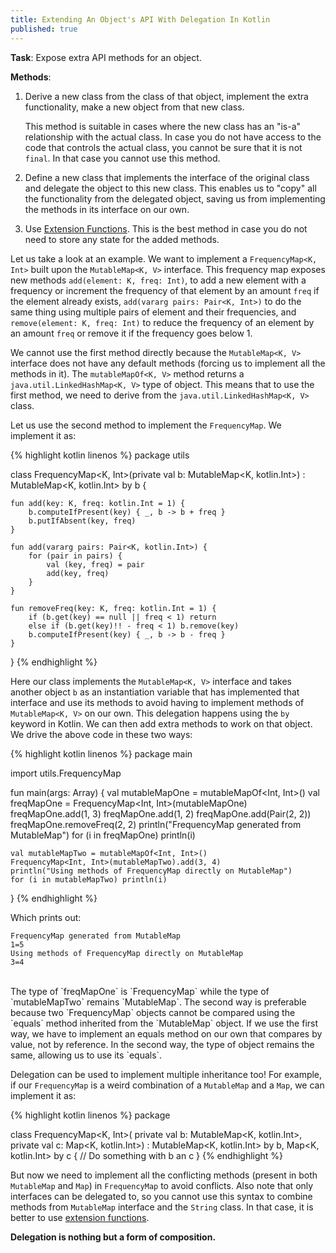 ```yaml
---
title: Extending An Object's API With Delegation In Kotlin
published: true
---
```


**Task**: Expose extra API methods for an object.

**Methods**:
1. Derive a new class from the class of that object, implement the extra functionality, make a new object from that new class.

	This method is suitable in cases where the new class has an "is-a" relationship with the actual class. In case you do not have access to the code that controls the actual class, you cannot be sure that it is not `final`. In that case you cannot use this method.

2. Define a new class that implements the interface of the original class and delegate the object to this new class. This enables us to "copy" all the functionality from the delegated object, saving us from implementing the methods in its interface on our own.

3. Use [Extension Functions](https://kotlinlang.org/docs/reference/extensions.html#extension-functions). This is the best method in case you do not need to store any state for the added methods.

Let us take a look at an example. We want to implement a `FrequencyMap<K, Int>` built upon the `MutableMap<K, V>` interface. This frequency map exposes new methods `add(element: K, freq: Int)`, to add a new element with a frequency or increment the frequency of that element by an amount `freq` if the element already exists, `add(vararg pairs: Pair<K, Int>)` to do the same thing using multiple pairs of element and their frequencies, and `remove(element: K, freq: Int)` to reduce the frequency of an element by 
an amount `freq` or remove it if the frequency goes below 1.

We cannot use the first method directly because the `MutableMap<K, V>` interface does not have any default methods (forcing us to implement all the methods in it). The `mutableMapOf<K, V>` method returns a `java.util.LinkedHashMap<K, V>` type of object. This means that to use the first method, we need to derive from the `java.util.LinkedHashMap<K, V>` class.

Let us use the second method to implement the `FrequencyMap`. We implement it as:

{% highlight kotlin linenos %}
package utils

class FrequencyMap<K, Int>(private val b: MutableMap<K, kotlin.Int>)
    : MutableMap<K, kotlin.Int> by b {
      
    fun add(key: K, freq: kotlin.Int = 1) {
        b.computeIfPresent(key) { _, b -> b + freq }
        b.putIfAbsent(key, freq)
    }

    fun add(vararg pairs: Pair<K, kotlin.Int>) {
        for (pair in pairs) {
            val (key, freq) = pair
            add(key, freq)
        }
    }

    fun removeFreq(key: K, freq: kotlin.Int = 1) {
        if (b.get(key) == null || freq < 1) return
        else if (b.get(key)!! - freq < 1) b.remove(key)
        b.computeIfPresent(key) { _, b -> b - freq }
    }
}
{% endhighlight %}

Here our class implements the `MutableMap<K, V>` interface and takes another object `b` as an instantiation variable that has implemented that interface and use its methods to avoid having to implement methods of `MutableMap<K, V>` on our own. This delegation happens using the `by` keyword in Kotlin. We can then add extra methods to work on that object. We drive the above code in these two ways:

{% highlight kotlin linenos %}
package main

import utils.FrequencyMap

fun main(args: Array<String>) {
    val mutableMapOne = mutableMapOf<Int, Int>()
    val freqMapOne = FrequencyMap<Int, Int>(mutableMapOne)
    freqMapOne.add(1, 3)
    freqMapOne.add(1, 2)
    freqMapOne.add(Pair(2, 2))
    freqMapOne.removeFreq(2, 2)
    println("FrequencyMap generated from MutableMap")
    for (i in freqMapOne) println(i)

    val mutableMapTwo = mutableMapOf<Int, Int>()
    FrequencyMap<Int, Int>(mutableMapTwo).add(3, 4)
    println("Using methods of FrequencyMap directly on MutableMap")
    for (i in mutableMapTwo) println(i)
}
{% endhighlight %}

Which prints out:

```
FrequencyMap generated from MutableMap
1=5
Using methods of FrequencyMap directly on MutableMap
3=4
```
<br />
The type of `freqMapOne` is `FrequencyMap<Int, Int>` while the type of `mutableMapTwo` remains `MutableMap<Int, Int>`. The second way is preferable because two `FrequencyMap<K, V>` objects cannot be compared using the `equals` method inherited from the `MutableMap<Int, Int>` object. If we use the first way, we have to implement an equals method on our own that compares by value, not by reference. In the second way, the type of object remains the same, allowing us to use its `equals`.

Delegation can be used to implement multiple inheritance too! For example, if our `FrequencyMap` is a weird combination of a `MutableMap` and a `Map`, we can implement it as:

{% highlight kotlin linenos %}
package 

class FrequencyMap<K, Int>(
    private val b: MutableMap<K, kotlin.Int>,
    private val c: Map<K, kotlin.Int>)
    : MutableMap<K, kotlin.Int> by b, Map<K, kotlin.Int> by c {
    // Do something with b an c
}
{% endhighlight %}

But now we need to implement all the conflicting methods (present in both `MutableMap` and `Map`) in `FrequencyMap` to avoid conflicts. Also note that only interfaces can be delegated to, so you cannot use this syntax to combine methods from `MutableMap` interface and the `String` class. In that case, it is better to use [extension functions](https://kotlinlang.org/docs/reference/extensions.html#extension-functions). 

**Delegation is nothing but a form of composition.**
